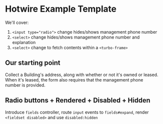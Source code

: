 # Hotwire Example Template

We'll cover:

1. `<input type="radio">` change hides/shows management phone number
2. `<select>` change hides/shows management phone number and explanation
3. `<select>` change to fetch contents within a `<turbo-frame>`

## Our starting point

Collect a Building's address, along with whether or not it's owned or leased.
When it's leased, the form also requires that the management phone number is
provided.

## Radio buttons + Rendered + Disabled + Hidden

Introduce `fields` controller, route `input` events to `fields#expand`, render
`<fieldset disabled>` and use `disabled:hidden`
